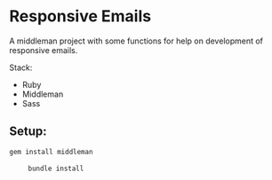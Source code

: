 <h1>Responsive Emails</h1>
<p>
  A middleman project with some functions for help on development of responsive emails.
</p>
<p>
  Stack:
  <ul>
    <li>Ruby</li>
    <li>Middleman</li>
    <li>Sass</li>
  </ul>
</p>
<p>
  <h2>Setup:</h2>
  <pre><code>gem install middleman</code></pre>
  <pre>
    <code>bundle install</code>
  </pre>
</p>